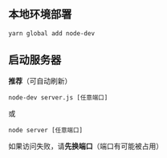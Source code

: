 ## 本地环境部署
`yarn global add node-dev`

## 启动服务器
**推荐**（可自动刷新）

`node-dev server.js [任意端口]`

或

`node server [任意端口]`

如果访问失败，请**先换端口**（端口有可能被占用）
